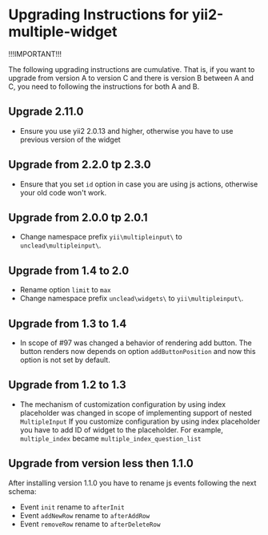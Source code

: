 Upgrading Instructions for yii2-multiple-widget
===============================================

!!!IMPORTANT!!!

The following upgrading instructions are cumulative. That is,
if you want to upgrade from version A to version C and there is
version B between A and C, you need to following the instructions
for both A and B.

Upgrade 2.11.0
---------------------------
- Ensure you use yii2 2.0.13 and higher, otherwise you have to use previous version of the widget

Upgrade from 2.2.0 tp 2.3.0
---------------------------

- Ensure that you set `id` option in case you are using js actions, otherwise your old code won't work.

Upgrade from 2.0.0 tp 2.0.1
---------------------------

- Change namespace prefix `yii\multipleinput\` to `unclead\multipleinput\`.

Upgrade from 1.4 to 2.0
-----------------------

- Rename option `limit` to `max`
- Change namespace prefix `unclead\widgets\` to `yii\multipleinput\`.

Upgrade from 1.3 to 1.4
-----------------------
- In scope of #97 was changed a behavior of rendering add button. The button renders now depends on option `addButtonPosition` and now this
option is not set by default. 


Upgrade from 1.2 to 1.3
-----------------------

- The mechanism of customization configuration by using index placeholder was changed in scope of implementing support of nested `MultipleInput`
If you customize configuration by using index placeholder you have to add ID of widget to the placeholder.
For example, `multiple_index` became `multiple_index_question_list`


Upgrade from version less then 1.1.0
------------------------------------

After installing version 1.1.0 you have to rename js events following the next schema:

- Event `init` rename to `afterInit` 
- Event `addNewRow` rename to `afterAddRow`
- Event `removeRow` rename to `afterDeleteRow` 
